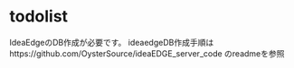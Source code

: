 # todolist
IdeaEdgeのDB作成が必要です。
ideaedgeDB作成手順はhttps://github.com/OysterSource/ideaEDGE_server_code
のreadmeを参照
